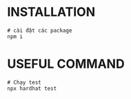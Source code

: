 # INSTALLATION

```
# cài đặt các package  
npm i 
```

# USEFUL COMMAND 
```
# Chạy test 
npx hardhat test

```
